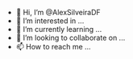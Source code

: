 - 👋 Hi, I’m @AlexSilveiraDF
- 👀 I’m interested in ...
- 🌱 I’m currently learning ...
- 💞️ I’m looking to collaborate on ...
- 📫 How to reach me ...

<!---
AlexSilveiraDF/AlexSilveiraDF is a ✨ special ✨ repository because its `README.md` (this file) appears on your GitHub profile.
You can click the Preview link to take a look at your changes.
--->
